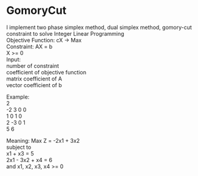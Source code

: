 # GomoryCut
I implement two phase simplex method, dual simplex method, gomory-cut constraint to solve Integer Linear Programming <br />
Objective Function: cX -> Max <br />
Constraint: AX = b <br />
X >= 0 <br />
Input: <br />
number of constraint <br />
coefficient of objective function <br />
matrix coefficient of A <br />
vector coefficient of b <br />

Example:<br />
2 <br />
-2 3 0 0 <br />
1 0 1 0 <br />
2 -3 0 1 <br />
5 6 <br />

Meaning:
Max Z = -2x1 + 3x2 <br />
subject to <br />
 x1       +  x3       = 5 <br />
2x1 - 3x2       +  x4 = 6 <br />
and x1, x2, x3, x4 >= 0 <br />
